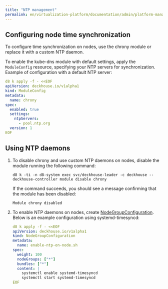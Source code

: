 ```yaml
---
title: "NTP management"
permalink: en/virtualization-platform/documentation/admin/platform-management/network/ntp.html
---
```


## Configuring node time synchronization

To configure time synchronization on nodes, use the chrony module or replace it with a custom NTP daemon.

To enable the kube-dns module with default settings,
apply the `ModuleConfig` resource, specifying your NTP servers for synchronization.
Example of configuration with a default NTP server:

```yaml
d8 k apply -f - <<EOF
apiVersion: deckhouse.io/v1alpha1
kind: ModuleConfig
metadata:
  name: chrony
spec:
  enabled: true
  settings:
    ntpServers:
      - pool.ntp.org
  version: 1
EOF
```

## Using NTP daemons

1. To disable chrony and use custom NTP daemons on nodes, disable the module running the following command:

    ```shell
    d8 k -ti -n d8-system exec svc/deckhouse-leader -c deckhouse -- deckhouse-controller module disable chrony
    ```

    If the command succeeds, you should see a message confirming that the module has been disabled:

    ```console
    Module chrony disabled
    ```

1. To enable NTP daemons on nodes, create [NodeGroupConfiguration](todo).
    Below is an example configuration using systemd-timesyncd:

    ```yaml
    d8 k apply -f - <<EOF
    apiVersion: deckhouse.io/v1alpha1
    kind: NodeGroupConfiguration
    metadata:
      name: enable-ntp-on-node.sh
    spec:
      weight: 100
      nodeGroups: ["*"]
      bundles: ["*"]
      content: |
        systemctl enable systemd-timesyncd
        systemctl start systemd-timesyncd
    EOF
    ```
